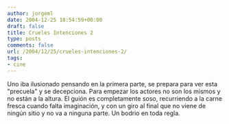 ```yaml
---
author: jorgeml
date: 2004-12-25 18:54:59+00:00
draft: false
title: Crueles Intenciones 2
type: posts
comments: false
url: /2004/12/25/crueles-intenciones-2/
tags:
- cine
---
```


Uno iba ilusionado pensando en la primera parte, se prepara para ver esta "precuela" y se decepciona. Para empezar los actores no son los mismos y no están a la altura. El guión es completamente soso, recurriendo a la carne fresca cuando falta imaginación, y con un giro al final que no viene de ningún sitio y no va a ninguna parte. Un bodrio en toda regla.
